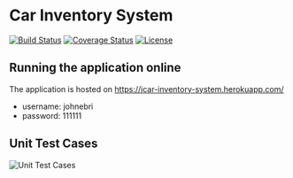 # Car Inventory System

[![Build Status](https://travis-ci.org/johnebri/FoodVendorApp.svg?branch=master)](https://travis-ci.org/johnebri/FoodVendorApp)
[![Coverage Status](https://coveralls.io/repos/github/johnebri/FoodVendorApp/badge.svg?branch=master)](https://coveralls.io/github/johnebri/FoodVendorApp?branch=master)
[![License](http://img.shields.io/:license-apache-blue.svg)](http://www.apache.org/licenses/LICENSE-2.0.html)


## Running the application online
The application is hosted on https://jcar-inventory-system.herokuapp.com/

 - username: johnebri
 - password: 111111


## Unit Test Cases
![Unit Test Cases](https://res.cloudinary.com/dxi6ee9zf/image/upload/v1592009615/tests_c2jgge.jpg)
